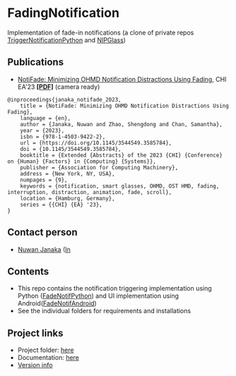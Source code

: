 # FadingNotification
Implementation of fade-in notifications (a clone of private repos [TriggerNotificationPython](https://github.com/NUS-HCILab/TriggerNotificationPython) and [NIPGlass](https://github.com/NUS-HCILab/NIPGlass))

## Publications
- [NotiFade: Minimizing OHMD Notification Distractions Using Fading](https://doi.org/10.1145/3544549.3585784), CHI EA'23 [**[PDF]**](CHI2023_EA_fade_notification.pdf) (camera ready)
```
@inproceedings{janaka_notifade_2023,
	title = {NotiFade: Minimizing OHMD Notification Distractions Using Fading},
	language = {en},
	author = {Janaka, Nuwan and Zhao, Shengdong and Chan, Samantha},
	year = {2023},
	isbn = {978-1-4503-9422-2},	
	url = {https://doi.org/10.1145/3544549.3585784},
	doi = {10.1145/3544549.3585784},
	booktitle = {Extended {Abstracts} of the 2023 {CHI} {Conference} on {Human} {Factors} in {Computing} {Systems}},
	publisher = {Association for Computing Machinery},
	address = {New York, NY, USA},
	numpages = {9},
	keywords = {notification, smart glasses, OHMD, OST HMD, fading, interruption, distraction, animation, fade, scroll},
	location = {Hamburg, Germany},
	series = {{CHI} {EA} '23},
}
```

## Contact person
- [Nuwan Janaka](https://www.nus-hci.org/team/nuwan-janaka/) ([In](https://www.linkedin.com/in/nuwan-janaka/)


## Contents
- This repo contains the notification triggering implementation using Python ([FadeNotifPython](FadeNotifPython)) and UI implementation using Android([FadeNotifAndroid](FadeNotifAndroid))
- See the individual folders for requirements and installations


## Project links
- Project folder: [here](https://drive.google.com/drive/folders/1L1utXeWhutfVvZvHkPvmdv7fOJyeGrsU)
- Documentation: [here](https://docs.google.com/document/u/1/d/1K5kmxGuvGFpaVt5CBaTF-s2gGOMQs41x-Q2NGT-GObM/view)
- [Version info](VERSION.md)



